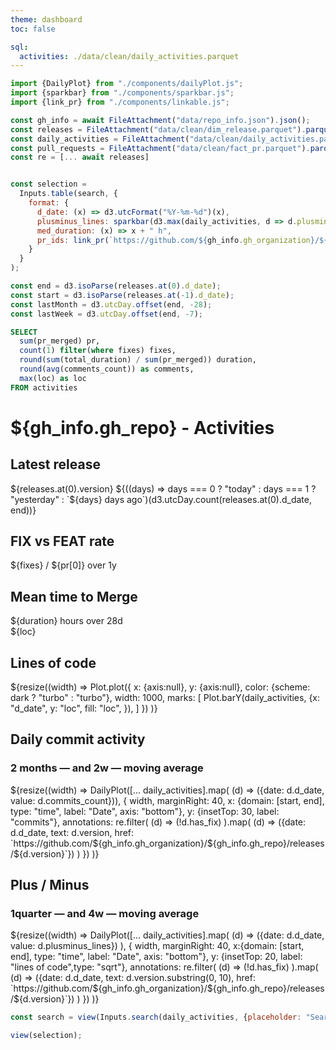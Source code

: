 ```yaml
---
theme: dashboard
toc: false

sql:
  activities: ./data/clean/daily_activities.parquet
---
```


```js
import {DailyPlot} from "./components/dailyPlot.js";
import {sparkbar} from "./components/sparkbar.js";
import {link_pr} from "./components/linkable.js";
```

```js
const gh_info = await FileAttachment("data/repo_info.json").json();
const releases = FileAttachment("data/clean/dim_release.parquet").parquet();
const daily_activities = FileAttachment("data/clean/daily_activities.parquet").parquet();
const pull_requests = FileAttachment("data/clean/fact_pr.parquet").parquet();
const re = [... await releases]
```
```js

const selection = 
  Inputs.table(search, {
    format: {
      d_date: (x) => d3.utcFormat("%Y-%m-%d")(x),
      plusminus_lines: sparkbar(d3.max(daily_activities, d => d.plusminus_lines)),
      med_duration: (x) => x + " h",
      pr_ids: link_pr(`https://github.com/${gh_info.gh_organization}/${gh_info.gh_repo}/pull/`),
    }
  }
);
```

```js
const end = d3.isoParse(releases.at(0).d_date);
const start = d3.isoParse(releases.at(-1).d_date);
const lastMonth = d3.utcDay.offset(end, -28);
const lastWeek = d3.utcDay.offset(end, -7);
```

```sql id=[{pr,fixes,duration,comments,loc}]
SELECT 
  sum(pr_merged) pr, 
  count(1) filter(where fixes) fixes, 
  round(sum(total_duration) / sum(pr_merged)) duration, 
  round(avg(comments_count)) as comments,
  max(loc) as loc
FROM activities
```

# ${gh_info.gh_repo} - Activities

<div class="grid grid-cols-4">
  <div class="card" style="color: inherit;">
    <h2>Latest release</h2>
    <span class="big">${releases.at(0).version}</span>
    <span class="muted">${((days) => days === 0 ? "today" : days === 1 ? "yesterday" : `${days} days ago`)(d3.utcDay.count(releases.at(0).d_date, end))}</span>
  </div>
  <div class="card" style="color: inherit;">
  <h2>FIX vs FEAT rate</h2>
    <span class="big">${fixes} / ${pr[0]} </span>
    <!-- <span>${Trend(d3.sum(stars, (d) => d.starred_at >= lastWeek))}</span> -->
    <span class="muted">over 1y</span>
  </div>
  <div class="card" style="color: inherit;">
    <h2>Mean time to Merge</h2>
    <span class="big">${duration} hours</span>
    <!-- ${Trend(downloads[7].value ? (downloads[0].value - downloads[7].value) / downloads[7].value : undefined, {format: {style: "percent"}})} -->
    <span class="muted">over 28d</span>
  </div>
  <div class="card grid grid-cols-2" style="color: inherit;">
    <div>
      <span class="big">${loc}</span>
      <h2>Lines of code</h2>
    </div>
    <span>
      ${resize((width) =>
        Plot.plot({
          x: {axis:null},
          y: {axis:null},
          color: {scheme: dark ? "turbo" : "turbo"},
          width: 1000,
          marks: [
            Plot.barY(daily_activities, {x: "d_date", y: "loc", fill: "loc", }),
          ]
        })
      )}
    </span>
  </div>
</div>

<div class="card">
  <h2>Daily commit activity</h2>
  <h3>2 months <b style="color: var(--theme-foreground);">—</b> and 2w <b style="color: var(--theme-foreground-focus);">—</b> moving average</h3>
  ${resize((width) =>
    DailyPlot([... daily_activities].map(
      (d) => ({date: d.d_date, value: d.commits_count})), 
      {
        width,
        marginRight: 40,
        x: {domain: [start, end],  type: "time", label: "Date", axis: "bottom"},
        y: {insetTop: 30, label: "commits"},
        annotations: re.filter(
              (d) => (!d.has_fix)
            ).map(
              (d) => ({date: d.d_date, text: d.version, href: `https://github.com/${gh_info.gh_organization}/${gh_info.gh_repo}/releases/${d.version}`})
            )
    })
  )}
</div>

<div class="card">
  <h2>Plus / Minus</h2>
  <h3>1quarter <b style="color: var(--theme-foreground);">—</b> and 4w <b style="color: var(--theme-foreground-focus);">—</b> moving average</h3>
  ${resize((width) =>
    DailyPlot([... daily_activities].map(
        (d) => ({date: d.d_date, value: d.plusminus_lines})
      ), {
      width,
      marginRight: 40,
      x:{domain: [start, end],  type: "time", label: "Date", axis: "bottom"},
      y: {insetTop: 20, label: "lines of code",type: "sqrt"},
      annotations: re.filter(
            (d) => (!d.has_fix)
          ).map(
            (d) => ({date: d.d_date, text: d.version.substring(0, 10), href: `https://github.com/${gh_info.gh_organization}/${gh_info.gh_repo}/releases/${d.version}`})
          )
    })
  )}
</div>

<div>

```js
const search = view(Inputs.search(daily_activities, {placeholder: "Search PR"}));
```

```js
view(selection);

```
</div>